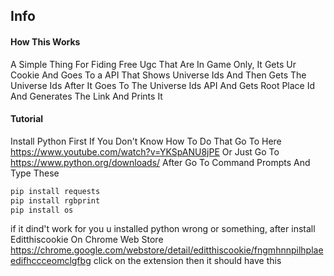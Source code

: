 ## Info
#### How This Works 

A Simple Thing For Fiding Free Ugc That Are In Game Only, It Gets Ur Cookie And Goes To a API That Shows Universe Ids And Then Gets The Universe Ids After It Goes To The Universe Ids API And Gets Root Place Id And Generates The Link And Prints It

#### Tutorial

Install Python First
If You Don't Know How To Do That
Go To Here https://www.youtube.com/watch?v=YKSpANU8jPE
Or Just Go To https://www.python.org/downloads/
After Go To Command Prompts And Type These
```python
pip install requests 
pip install rgbprint
pip install os
```
if it dind't work for you u installed python wrong or something,
after install Editthiscookie On Chrome Web Store
https://chrome.google.com/webstore/detail/editthiscookie/fngmhnnpilhplaeedifhccceomclgfbg
click on the extension then it should have this
